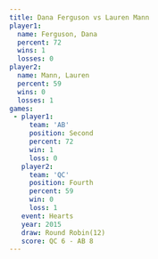 ```yaml
---
title: Dana Ferguson vs Lauren Mann
player1:              
  name: Ferguson, Dana
  percent: 72         
  wins: 1             
  losses: 0           
player2:              
  name: Mann, Lauren  
  percent: 59         
  wins: 0             
  losses: 1           
games:
 - player1:          
     team: 'AB'      
     position: Second
     percent: 72     
     win: 1          
     loss: 0         
   player2:          
     team: 'QC'      
     position: Fourth
     percent: 59     
     win: 0          
     loss: 1         
   event: Hearts        
   year: 2015           
   draw: Round Robin(12)
   score: QC 6 - AB 8   
---
```

